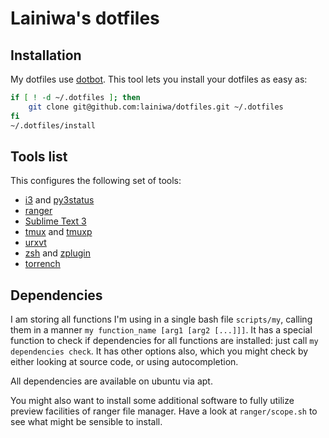 # Lainiwa's dotfiles

## Installation
My dotfiles use [dotbot](https://github.com/anishathalye/dotbot). This tool lets you install your dotfiles as easy as:
```sh
if [ ! -d ~/.dotfiles ]; then
    git clone git@github.com:lainiwa/dotfiles.git ~/.dotfiles
fi
~/.dotfiles/install
```

## Tools list
This configures the following set of tools:

* [i3](https://i3wm.org/) and [py3status](https://github.com/ultrabug/py3status)
* [ranger](https://github.com/ranger/ranger)
* [Sublime Text 3](https://www.sublimetext.com/3)
* [tmux](https://wiki.archlinux.org/index.php/Tmux) and [tmuxp](https://github.com/tmux-python/tmuxp)
* [urxvt](https://wiki.archlinux.org/index.php/rxvt-unicode)
* [zsh](https://wiki.archlinux.org/index.php/Zsh) and [zplugin](https://github.com/zdharma/zplugin)
* [torrench](https://github.com/kryptxy/torrench)


## Dependencies
I am storing all functions I'm using in a single bash file `scripts/my`,
calling them in a manner `my function_name [arg1 [arg2 [...]]]`.
It has a special function to check if dependencies for all functions are installed: just call `my dependencies check`. It has other options also, which you might check by either looking at source code, or using autocompletion.

All dependencies are available on ubuntu via apt.

You might also want to install some additional software to fully utilize preview facilities of ranger file manager. Have a look at `ranger/scope.sh` to see what might be sensible to install.
